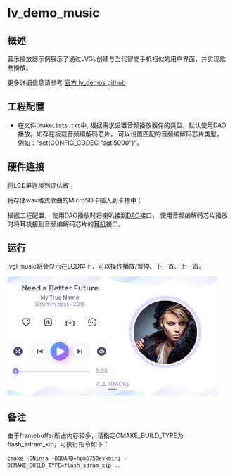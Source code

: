 # lv_demo_music

## 概述

音乐播放器示例展示了通过LVGL创建与当代智能手机相似的用户界面，并实现歌曲播放。

更多详细信息请参考 [官方 lv_demos github](https://github.com/lvgl/lv_demos)

## 工程配置

- 在文件`CMakeLists.txt`中, 根据需求设置音频播放器件的类型，默认使用DAO播放。如存在板载音频编解码芯片， 可以设置匹配的音频编解码芯片类型， 例如："set(CONFIG_CODEC "sgtl5000")"。

## 硬件连接

将LCD屏连接到评估板；

将存储wav格式歌曲的MicroSD卡插入到卡槽中；

根据工程配置， 使用DAO播放时将喇叭接到[DAO](lab_board_app_dao)接口， 使用音频编解码芯片播放时将耳机接到音频编解码芯片的[耳机](lab_board_app_headphone)接口。

## 运行

lvgl music将会显示在LCD屏上，可以操作播放/暂停、下一首、上一首。

![lv_demo_music](../../../../../assets/sdk/samples/lv_demo_music.gif "lv_demo_music")

## 备注

由于framebuffer所占内存较多，请指定CMAKE_BUILD_TYPE为flash_sdram_xip，可执行指令如下：
```
cmake -GNinja -DBOARD=hpm6750evkmini -DCMAKE_BUILD_TYPE=flash_sdram_xip ..
```
